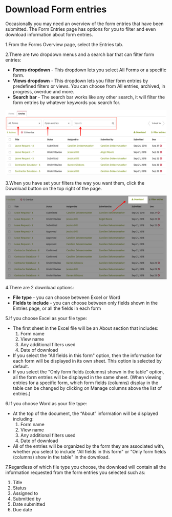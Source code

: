 # Download Form entries



Occasionally you may need an overview of the form entries that have been submitted. The Form Entries page has options for you to filter and even download information about form entries.

1.From the Forms Overview page, select the Entries tab.

2.There are two dropdown menus and a search bar that can filter form entries:

* **Forms dropdown** - This dropdown lets you select All Forms or a specific form.
* **Views dropdown** - This dropdown lets you filter form entries by predefined filters or views. You can choose from All entries, archived, in progress, overdue and more.
* **Search bar** - The search bar works like any other search, it will filter the form entries by whatever keywords you search for.

![](../../../.gitbook/assets/1%20%2810%29.png)

3.When you have set your filters the way you want them, click the Download button on the top right of the page.

![](../../../.gitbook/assets/2%20%281%29.png)



4.There are 2 download options:

* **File type** - you can choose between Excel or Word
* **Fields to include** - you can choose between only fields shown in the Entries page, or all the fields in each form

5.If you choose Excel as your file type:

* The first sheet in the Excel file will be an About section that includes:
  1. Form name
  2. View name
  3. Any additional filters used
  4. Date of download
* If you select the “All fields in this form" option, then the information for each form will be displayed in its own sheet. This option is selected by default.
* If you select the "Only form fields \(columns\) shown in the table" option, all the form entries will be displayed in the same sheet. \(When viewing entries for a specific form, which form fields \(columns\) display in the table can be changed by clicking on Manage columns above the list of entries.\)

6.If you choose Word as your file type:

* At the top of the document, the “About” information will be displayed including:
  1. Form name
  2. View name
  3. Any additional filters used
  4. Date of download
* All of the entries will be organized by the form they are associated with, whether you select to include "All fields in this form" or "Only form fields \(columns\) show in the table" in the download.

7.Regardless of which file type you choose, the download will contain all the information requested from the form entries you selected such as:

1. Title
2. Status
3. Assigned to
4. Submitted by
5. Date submitted
6. Due date

